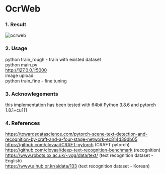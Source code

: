 # OcrWeb
### 1. Result
![ocrweb](https://user-images.githubusercontent.com/30888482/116226251-ba22c400-a78d-11eb-8cfa-4a23baaafccc.PNG)

### 2. Usage
python train_rough - train with existed dataset <br>
python main.py <br>
http://127.0.0.1:5000 <br>
image upload <br>
python train_fine - fine tuning <br>

### 3. Acknowlegements
this implementation has been tested with 64bit Python 3.8.6 and pytorch 1.8.1+cu111

### 4. References
https://towardsdatascience.com/pytorch-scene-text-detection-and-recognition-by-craft-and-a-four-stage-network-ec814d39db05 <br>
https://github.com/clovaai/CRAFT-pytorch (CRAFT pytorch)<br>
https://github.com/clovaai/deep-text-recognition-benchmark (recognition)<br>
https://www.robots.ox.ac.uk/~vgg/data/text/ (text recognition dataset - English)<br>
https://www.aihub.or.kr/aidata/133 (text recognition dataset - Korean)

